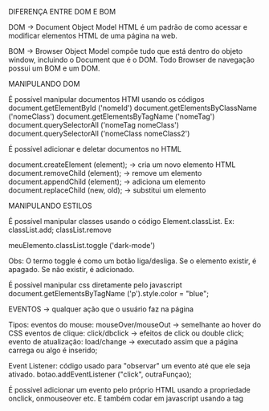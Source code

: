 DIFERENÇA ENTRE DOM E BOM

DOM ->  Document Object Model HTML é um padrão de como acessar e modificar elementos HTML
de uma página na web. 

BOM -> Browser Object Model compõe tudo que está dentro do objeto window, incluindo o Document
que é o DOM. Todo Browser de navegação possui um BOM e um DOM.

MANIPULANDO DOM

É possível manipular documentos HTMl usando os códigos 
document.getElementById ('nomeId')
document.getElementsByClassName ('nomeClass')
document.getElementsByTagName ('nomeTag')
document.querySelectorAll ('nomeTag nomeClass')
document.querySelectorAll ('nomeClass nomeClass2')

É possível adicionar e deletar documentos no HTML

document.createElement (element); -> cria um novo elemento HTML
document.removeChild (element); -> remove um elemento
document.appendChild (element); -> adiciona um elemento
document.replaceChild (new, old); -> substitui um elemento

MANIPULANDO ESTILOS

É possível manipular classes usando o código Element.classList. Ex: classList.add; classList.remove

meuElemento.classList.toggle ('dark-mode')

Obs: O termo toggle é como um botão liga/desliga. Se o elemento existir, é apagado. Se não
existir, é adicionado.

É possível manipular css diretamente pelo javascript
document.getElementsByTagName ('p').style.color = "blue";

EVENTOS -> qualquer ação que o usuário faz na página

Tipos: 
eventos do mouse: mouseOver/mouseOut -> semelhante ao hover do CSS
eventos de clique: click/dbclick -> efeitos de click ou double click;
evento de atualização: load/change -> executado assim que a página carrega ou algo é inserido;

Event Listener: código usado para "observar" um evento até que ele seja ativado.
botao.addEventListener ("click", outraFunçao);

É possível adicionar um evento pelo próprio HTML usando a propriedade onclick, onmouseover etc.
E também codar em javascript usando a tag <script></script>


